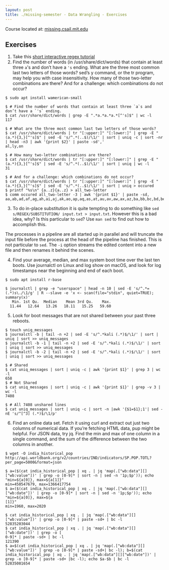 ```yaml
---
layout: post
title: ./missing-semester - Data Wrangling - Exercises
---
```

Course located at: [missing.csail.mit.edu](https://missing.csail.mit.edu/)
## Exercises

1. Take this [short interactive regex tutorial](https://regexone.com/)
2. Find the number of words (in /usr/share/dict/words) that contain at least three `a`'s and don’t have a `'s` ending. What are the three most common last two letters of those words? sed’s y command, or the tr program, may help you with case insensitivity. How many of those two-letter combinations are there? And for a challenge: which combinations do not occur?

```
$ sudo apt install wamerican-small

$ # Find the number of words that contain at least three `a`s and don’t have a `'s` ending.
$ cat /usr/share/dict/words | grep -E ".*a.*a.*a.*[^'s]$" | wc -l
117

$ # What are the three most common last two letters of those words?  
$ cat /usr/share/dict/words | tr "[:upper:]" "[:lower:]" | grep -E "(a.*){3,}[^'s]$" | sed -E 's/^.*(..$)/\1/' | sort | uniq -c | sort -nr | head -n3 | awk '{print $2}' | paste -sd','
al,ly,on

$ # How many two-letter combinations are there?
$ cat /usr/share/dict/words | tr "[:upper:]" "[:lower:]" | grep -E "(a.*){3,}[^'s]$" | sed -E 's/^.*(..$)/\1/' | sort | uniq | wc -l
31

$ # And for a challenge: which combinations do not occur?
$ cat /usr/share/dict/words | tr "[:upper:]" "[:lower:]" | grep -E "(a.*){3,}[^'s]$" | sed -E 's/^.*(..$)/\1/' | sort | uniq > occured
$ printf "%s\n" {a..z}{a..z} > all_two-letter
$ comm occured all_two-letter -3 | awk '{print $1}' | paste -sd,
aa,ab,ad,af,ag,ah,ai,aj,ak,ao,ap,aq,as,at,au,av,aw,ax,az,ba,bb,bc,bd,be,bf,bg,bh,bi,bj,bk,bl,bm,bn,bo,bp,bq,br,bs,bt,bu,bv,bw,bx,by,bz,ca,cb,cc,cd,cf,cg,ch,ci,cj,ck,cl,cm,cn,co,cp,cq,cr,cs,cu,cv,cw,cx,cy,cz,da,db,dc,dd,df,dg,dh,di,dj,dk,dl,dm,dn,do,dp,dq,dr,ds,dt,du,dv,dw,dx,dy,dz,ea,eb,ec,ee,ef,eg,eh,ei,ej,ek,el,em,en,eo,ep,eq,er,es,et,eu,ev,ew,ex,ey,ez,fa,fb,fc,fd,fe,ff,fg,fh,fi,fj,fk,fl,fm,fn,fo,fp,fq,fr,fs,ft,fu,fv,fw,fx,fy,fz,ga,gb,gc,gd,gf,gg,gh,gi,gj,gk,gl,gm,gn,go,gp,gq,gr,gs,gt,gu,gv,gw,gx,gy,gz,ha,hb,hc,hd,hf,hg,hh,hi,hj,hk,hl,hm,hn,ho,hp,hq,hr,hs,ht,hu,hv,hw,hx,hy,hz,ib,id,if,ig,ih,ii,ij,ik,il,im,in,io,ip,iq,ir,is,it,iu,iv,iw,ix,iy,iz,ja,jb,jc,jd,je,jf,jg,jh,ji,jj,jk,jl,jm,jn,jo,jp,jq,jr,js,jt,ju,jv,jw,jx,jy,jz,ka,kb,kc,kd,ke,kf,kg,kh,ki,kj,kk,kl,km,kn,ko,kp,kq,kr,ks,kt,ku,kv,kw,kx,ky,kz,la,lb,lc,ld,lf,lg,lh,li,lj,lk,ll,lm,ln,lo,lp,lq,lr,ls,lt,lu,lv,lw,lx,lz,ma,mb,mc,md,me,mf,mg,mh,mi,mj,mk,ml,mm,mn,mo,mp,mq,mr,ms,mt,mu,mv,mw,mx,my,mz,na,nb,nc,nd,nf,nh,ni,nj,nk,nl,nm,nn,no,np,nq,nr,ns,nu,nv,nw,nx,ny,nz,oa,ob,oc,od,oe,of,og,oh,oi,oj,ok,ol,om,oo,op,oq,os,ot,ou,ov,ow,ox,oy,oz,pa,pb,pc,pd,pe,pf,pg,pi,pj,pk,pl,pm,pn,po,pp,pq,pr,ps,pt,pu,pv,pw,px,py,pz,qa,qb,qc,qd,qe,qf,qg,qh,qi,qj,qk,ql,qm,qn,qo,qp,qq,qr,qs,qt,qu,qv,qw,qx,qy,qz,ra,rb,rc,re,rf,rg,rh,ri,rj,rl,rm,rn,ro,rp,rq,rr,rs,rt,ru,rv,rw,rx,rz,sa,sb,sc,sd,sf,sg,sh,si,sj,sk,sl,sn,so,sp,sq,sr,ss,st,su,sv,sw,sx,sy,sz,ta,tb,tc,td,tf,tg,th,ti,tj,tk,tl,tm,tn,to,tp,tq,tr,ts,tt,tu,tv,tw,tx,tz,ua,ub,uc,ud,ue,uf,ug,uh,ui,uj,uk,ul,um,un,uo,up,uq,ur,us,ut,uu,uv,uw,ux,uy,uz,va,vb,vc,vd,ve,vf,vg,vh,vi,vj,vk,vl,vm,vn,vo,vp,vq,vr,vs,vt,vu,vv,vw,vx,vy,vz,wa,wb,wc,wd,we,wf,wg,wh,wi,wj,wk,wl,wm,wn,wo,wp,wq,wr,ws,wt,wu,wv,ww,wx,wy,wz,xa,xb,xc,xd,xe,xf,xg,xh,xi,xj,xk,xl,xm,xn,xo,xp,xq,xr,xs,xt,xu,xv,xw,xx,xy,xz,ya,yb,yc,yd,ye,yf,yg,yh,yi,yj,yk,yl,ym,yn,yo,yp,yq,yr,ys,yt,yu,yv,yw,yx,yy,yz,za,zb,zc,zd,ze,zf,zg,zh,zi,zj,zk,zl,zm,zn,zo,zp,zq,zr,zs,zt,zu,zv,zw,zx,zy,zz
```

3. To do in-place substitution it is quite tempting to do something like `sed s/REGEX/SUBSTITUTION/ input.txt > input.txt`. However this is a bad idea, why? Is this particular to `sed`? Use `man sed` to find out how to accomplish this.

The processes in a pipeline are all started up in parallel and will truncate the input file before the process at the head of the pipeline has finished. This is not particular to `sed`. The `-i` option streams the edited content into a new file and then renames it behind the scenes.

4. Find your average, median, and max system boot time over the last ten boots. Use journalctl on Linux and log show on macOS, and look for log timestamps near the beginning and end of each boot.

```
$ sudo apt install r-base

$ journalctl | grep -e "userspace" | head -n 10 | sed -E 's/^.*= (.*)s\./\1/g' | R --slave -e 'x <- scan(file="stdin", quiet=TRUE); summary(x)'
   Min. 1st Qu.  Median    Mean 3rd Qu.    Max. 
  11.44   12.64   13.26   18.11   15.25   59.60
```

5. Look for boot messages that are not shared between your past three reboots.

```
$ touch uniq_messages
$ journalctl -b | tail -n +2 | sed -E 's/^.*kali (.*)$/\1/' | sort | uniq | sort >> uniq_messages
$ journalctl -b -1 | tail -n +2 | sed -E 's/^.*kali (.*)$/\1/' | sort | uniq | sort >> uniq_messages
$ journalctl -b -2 | tail -n +2 | sed -E 's/^.*kali (.*)$/\1/' | sort | uniq | sort >> uniq_messages

$ # Shared
$ cat uniq_messages | sort | uniq -c | awk '{print $1}' | grep 3 | wc -l
658
$ # Not Shared
$ cat uniq_messages | sort | uniq -c | awk '{print $1}' | grep -v 3 | wc -l
7408

$ # All 7408 unshared lines
$ cat uniq_messages | sort | uniq -c | sort -n |awk '{$1=$1};1'| sed -nE 's/^[^3] (.*)$/\1/p'
```

6. Find an online data set. Fetch it using curl and extract out just two columns of numerical data. If you’re fetching HTML data, pup might be helpful. For JSON data, try jq. Find the min and max of one column in a single command, and the sum of the difference between the two columns in another.

```
$ wget -O india_historical_pop http://api.worldbank.org/v2/countries/IND/indicators/SP.POP.TOTL?per_page=5000&format=json

$ a=($(cat india_historical_pop | xq . | jq 'map(.["wb:data"][]["wb:value"])' | grep -o [0-9]* | sort -n | sed -n '1p;$p')); echo "min=${a[0]}, max=${a[1]}"
min=450547679, max=1366417754
$ a=($(cat india_historical_pop | xq . | jq 'map(.["wb:data"][]["wb:date"])' | grep -o [0-9]* | sort -n | sed -n '1p;$p')); echo "min=${a[0]}, max=${a
[1]}"
min=1960, max=2020

$ cat india_historical_pop | xq . | jq 'map(.["wb:data"][]["wb:value"])' | grep -o [0-9]* | paste -sd+ | bc -l
52835203044
$ cat india_historical_pop | xq . | jq 'map(.["wb:data"][]["wb:date"])' | grep -o [
0-9]* | paste -sd+ | bc -l
121390
$ a=$(cat india_historical_pop | xq . | jq 'map(.["wb:data"][]["wb:value"])' | grep -o [0-9]* | paste -sd+| bc -l); b=$(cat india_historical_pop | xq . | jq 'map(.["wb:data"][]["wb:date"])' | grep -o [0-9]* | paste -sd+ |bc -l); echo $a-$b | bc -l
52835081654
```
